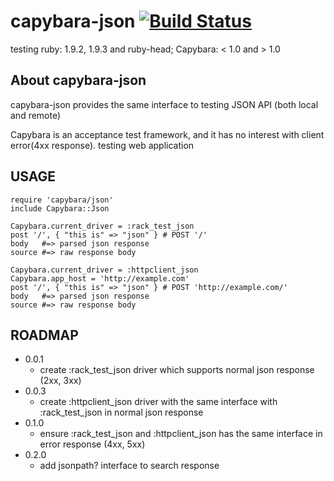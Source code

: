 # capybara-json [![Build Status](https://secure.travis-ci.org/okitan/capybara-json.png)](http://travis-ci.org/okitan/capybara-json)

testing ruby: 1.9.2, 1.9.3 and ruby-head;  Capybara: < 1.0 and > 1.0

## About capybara-json

capybara-json provides the same interface to testing JSON API (both local and remote) 

Capybara is an acceptance test framework, and it has no interest with client error(4xx response).
testing web application 

## USAGE
    require 'capybara/json'
    include Capybara::Json

    Capybara.current_driver = :rack_test_json
    post '/', { "this is" => "json" } # POST '/'
    body   #=> parsed json response
    source #=> raw response body

    Capybara.current_driver = :httpclient_json
    Capybara.app_host = 'http://example.com'
    post '/', { "this is" => "json" } # POST 'http://example.com/'
    body   #=> parsed json response
    source #=> raw response body

## ROADMAP

* 0.0.1
    * create :rack_test_json driver which supports normal json response (2xx, 3xx)
* 0.0.3
    * create :httpclient_json driver with the same interface with :rack_test_json in normal json response
* 0.1.0
    * ensure :rack_test_json and :httpclient_json has the same interface in error response (4xx, 5xx)
* 0.2.0
    * add jsonpath? interface to search response